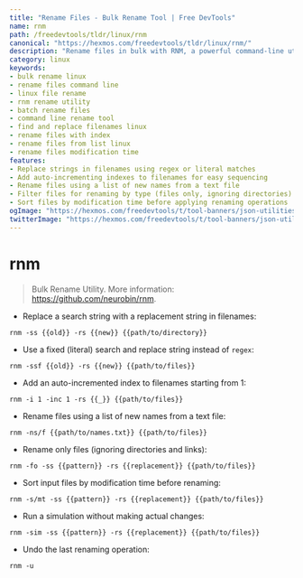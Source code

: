 ```yaml
---
title: "Rename Files - Bulk Rename Tool | Free DevTools"
name: rnm
path: /freedevtools/tldr/linux/rnm
canonical: "https://hexmos.com/freedevtools/tldr/linux/rnm/"
description: "Rename files in bulk with RNM, a powerful command-line utility. Automate file renaming tasks, search/replace strings, and add indexes. Free online tool, no registration required."
category: linux
keywords:
- bulk rename linux
- rename files command line
- linux file rename
- rnm rename utility
- batch rename files
- command line rename tool
- find and replace filenames linux
- rename files with index
- rename files from list linux
- rename files modification time
features:
- Replace strings in filenames using regex or literal matches
- Add auto-incrementing indexes to filenames for easy sequencing
- Rename files using a list of new names from a text file
- Filter files for renaming by type (files only, ignoring directories)
- Sort files by modification time before applying renaming operations
ogImage: "https://hexmos.com/freedevtools/t/tool-banners/json-utilities-banner.png"
twitterImage: "https://hexmos.com/freedevtools/t/tool-banners/json-utilities-banner.png"
---
```


# rnm

> Bulk Rename Utility.
> More information: <https://github.com/neurobin/rnm>.

- Replace a search string with a replacement string in filenames:

`rnm -ss {{old}} -rs {{new}} {{path/to/directory}}`

- Use a fixed (literal) search and replace string instead of `regex`:

`rnm -ssf {{old}} -rs {{new}} {{path/to/files}}`

- Add an auto-incremented index to filenames starting from 1:

`rnm -i 1 -inc 1 -rs {{_}} {{path/to/files}}`

- Rename files using a list of new names from a text file:

`rnm -ns/f {{path/to/names.txt}} {{path/to/files}}`

- Rename only files (ignoring directories and links):

`rnm -fo -ss {{pattern}} -rs {{replacement}} {{path/to/files}}`

- Sort input files by modification time before renaming:

`rnm -s/mt -ss {{pattern}} -rs {{replacement}} {{path/to/files}}`

- Run a simulation without making actual changes:

`rnm -sim -ss {{pattern}} -rs {{replacement}} {{path/to/files}}`

- Undo the last renaming operation:

`rnm -u`
